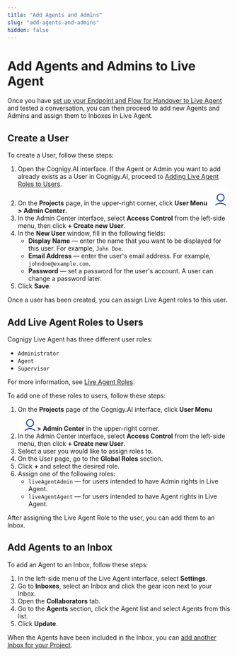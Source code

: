 ```yaml
---
title: "Add Agents and Admins" 
slug: "add-agents-and-admins" 
hidden: false 
---
```


# Add Agents and Admins to Live Agent

Once you have [set up your Endpoint and Flow for Handover to Live Agent](live-agent-setup-handover.md) and tested a conversation, you can then proceed to add new Agents and Admins and assign them to Inboxes in Live Agent.

## Create a User

To create a User, follow these steps:

1. Open the Cognigy.AI interface. If the Agent or Admin you want to add already exists as a User in Cognigy.AI, proceed to [Adding Live Agent Roles to Users](#add-live-agent-roles-to-users).
2. On the **Projects** page, in the upper-right corner, click **User Menu ![user-menu](../../../_assets/icons/user-menu.svg) > Admin Center**.
3. In the Admin Center interface, select **Access Control** from the left-side menu, then click **+ Create new User**.
4. In the **New User** window, fill in the following fields:
    - **Display Name** — enter the name that you want to be displayed for this user. For example, `John Doe`.
    - **Email Address** — enter the user's email address. For example, `johndoe@example.com`.
    - **Password** — set a password for the user's account. A user can change a password later.
5. Click **Save**.

Once a user has been created, you can assign Live Agent roles to this user.

## Add Live Agent Roles to Users

Cognigy Live Agent has three different user roles:

- `Administrator`
- `Agent`
- `Supervisor`

For more information, see [Live Agent Roles](../../roles.md).

To add one of these roles to users, follow these steps:

1. On the **Projects** page of the Cognigy.AI interface, click **User Menu ![user-menu](../../../_assets/icons/user-menu.svg) > Admin Center** in the upper-right corner.
2. In the Admin Center interface, select **Access Control** from the left-side menu, then click **+ Create new User**.
3. Select a user you would like to assign roles to.
4. On the User page, go to the **Global Roles** section. 
5. Click **+** and select the desired role. 
6. Assign one of the following roles:
    - `liveAgentAdmin` — for users intended to have Admin rights in Live Agent.
    - `liveAgentAgent` — for users intended to have Agent rights in Live Agent.

After assigning the Live Agent Role to the user, you can add them to an Inbox.

## Add Agents to an Inbox

To add an Agent to an Inbox, follow these steps:

1. In the left-side menu of the Live Agent interface, select **Settings**.
2. Go to **Inboxes**, select an Inbox and click the gear icon next to your Inbox.
3. Open the **Collaborators** tab. 
4. Go to the **Agents** section, click the Agent list and select Agents from this list. 
5. Click **Update**.

When the Agents have been included in the Inbox, you can [add another Inbox for your Project](live-agent-setup-additional-inbox.md).